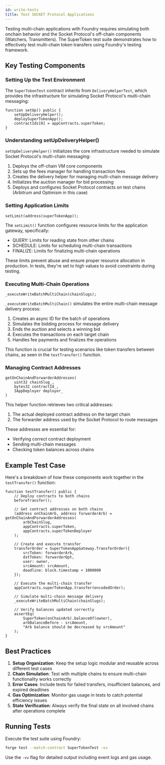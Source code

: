 ```yaml
---
id: write-tests
title: Test SOCKET Protocol Applications
---
```


Testing multi-chain applications with Foundry requires simulating both onchain behavior and the Socket Protocol's off-chain components (Watchers, Transmitters). The SuperToken test suite demonstrates how to effectively test multi-chain token transfers using Foundry's testing framework.

## Key Testing Components

### Setting Up the Test Environment

The `SuperTokenTest` contract inherits from `DeliveryHelperTest`, which provides the infrastructure for simulating Socket Protocol's multi-chain messaging:

```solidity
function setUp() public {
    setUpDeliveryHelper();
    deploySuperTokenApp();
    contractIds[0] = appContracts.superToken;
}
```

### Understanding setUpDeliveryHelper()

`setUpDeliveryHelper()` initializes the core infrastructure needed to simulate Socket Protocol's multi-chain messaging:

1. Deploys the off-chain VM core components
2. Sets up the fees manager for handling transaction fees
3. Creates the delivery helper for managing multi-chain message delivery
4. Initializes the auction manager for bid processing
5. Deploys and configures Socket Protocol contracts on test chains (Arbitrum and Optimism in this case)

### Setting Application Limits

```solidity
setLimit(address(superTokenApp));
```

The `setLimit()` function configures resource limits for the application gateway, specifically:

- QUERY: Limits for reading state from other chains
- SCHEDULE: Limits for scheduling multi-chain transactions
- FINALIZE: Limits for finalizing multi-chain operations

These limits prevent abuse and ensure proper resource allocation in production. In tests, they're set to high values to avoid constraints during testing.

### Executing Multi-Chain Operations

```solidity
_executeWriteBatchMultiChain(chainSlugs);
```

`_executeWriteBatchMultiChain()` simulates the entire multi-chain message delivery process:

1. Creates an async ID for the batch of operations
2. Simulates the bidding process for message delivery
3. Ends the auction and selects a winning bid
4. Executes the transactions on each target chain
5. Handles fee payments and finalizes the operations

This function is crucial for testing scenarios like token transfers between chains, as seen in the `testTransfer()` function.

### Managing Contract Addresses

```solidity
getOnChainAndForwarderAddresses(
    uint32 chainSlug_,
    bytes32 contractId_,
    IAppDeployer deployer_
)
```

This helper function retrieves two critical addresses:

1. The actual deployed contract address on the target chain
2. The forwarder address used by the Socket Protocol to route messages

These addresses are essential for:
- Verifying correct contract deployment
- Sending multi-chain messages
- Checking token balances across chains

## Example Test Case

Here's a breakdown of how these components work together in the `testTransfer()` function:

```solidity
function testTransfer() public {
    // Deploy contracts to both chains
    beforeTransfer();

    // Get contract addresses on both chains
    (address onChainArb, address forwarderArb) = getOnChainAndForwarderAddresses(
        arbChainSlug,
        appContracts.superToken,
        appContracts.superTokenDeployer
    );

    // Create and execute transfer
    transferOrder = SuperTokenAppGateway.TransferOrder({
        srcToken: forwarderArb,
        dstToken: forwarderOpt,
        user: owner,
        srcAmount: srcAmount,
        deadline: block.timestamp + 1000000
    });

    // Execute the multi-chain transfer
    appContracts.superTokenApp.transfer(encodedOrder);

    // Simulate multi-chain message delivery
    _executeWriteBatchMultiChain(chainSlugs);

    // Verify balances updated correctly
    assertEq(
        SuperToken(onChainArb).balanceOf(owner),
        arbBalanceBefore - srcAmount,
        "Arb balance should be decreased by srcAmount"
    );
}
```

## Best Practices

1. **Setup Organization**: Keep the setup logic modular and reusable across different test cases
2. **Chain Simulation**: Test with multiple chains to ensure multi-chain functionality works correctly
3. **Error Cases**: Include tests for failed transfers, insufficient balances, and expired deadlines
4. **Gas Optimization**: Monitor gas usage in tests to catch potential efficiency issues
5. **State Verification**: Always verify the final state on all involved chains after operations complete

## Running Tests

Execute the test suite using Foundry:

```bash
forge test --match-contract SuperTokenTest -vv
```

Use the `-vv` flag for detailed output including event logs and gas usage.
